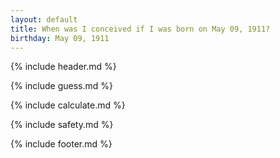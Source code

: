 ```yaml
---
layout: default
title: When was I conceived if I was born on May 09, 1911?
birthday: May 09, 1911
---
```


{% include header.md %}

{% include guess.md %}

{% include calculate.md %}

{% include safety.md %}

{% include footer.md %}



